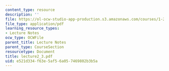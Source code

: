 ```yaml
---
content_type: resource
description: ''
file: https://ol-ocw-studio-app-production.s3.amazonaws.com/courses/1-224j-carrier-systems-fall-2003/e521d334f63e5af56a057469802b3b5a_lecture2_3.pdf
file_type: application/pdf
learning_resource_types:
- Lecture Notes
ocw_type: OCWFile
parent_title: Lecture Notes
parent_type: CourseSection
resourcetype: Document
title: lecture2_3.pdf
uid: e521d334-f63e-5af5-6a05-7469802b3b5a
---
```

